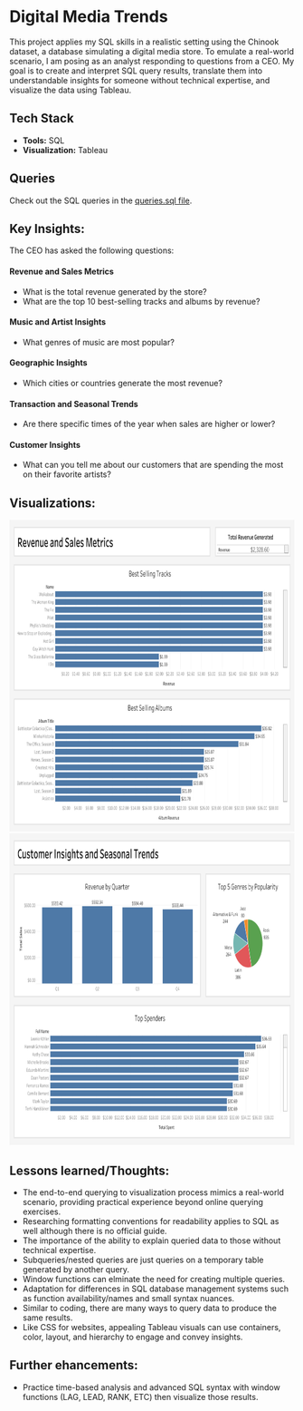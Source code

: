 # Digital Media Trends

This project applies my SQL skills in a realistic setting using the Chinook dataset, a database simulating a digital media store. To emulate a real-world scenario, I am posing as an analyst responding to questions from a CEO. My goal is to create and interpret SQL query results, translate them into understandable insights for someone without technical expertise, and visualize the data using Tableau.

## Tech Stack
- **Tools:** SQL
- **Visualization:** Tableau

## Queries
Check out the SQL queries in the [queries.sql file](https://github.com/jerrybach98/sql-digital-media-trends/blob/main/queries.sql).

## Key Insights:
The CEO has asked the following questions:
#### Revenue and Sales Metrics
- What is the total revenue generated by the store?
- What are the top 10 best-selling tracks and albums by revenue?

#### Music and Artist Insights
- What genres of music are most popular?

#### Geographic Insights
- Which cities or countries generate the most revenue?

#### Transaction and Seasonal Trends
- Are there specific times of the year when sales are higher or lower?

#### Customer Insights
- What can you tell me about our customers that are spending the most on their favorite artists?

## Visualizations:
<img src="visualizations/revenue_and_sales.png" alt="revenue and sales visualization" width=auto height="550px"/><br>
<img src="visualizations/music_customer_seasonal.png" alt="customer insights and seasonal trends visualization" width=auto height="550px"/><br>

## Lessons learned/Thoughts:
- The end-to-end querying to visualization process mimics a real-world scenario, providing practical experience beyond online querying exercises.
- Researching formatting conventions for readability applies to SQL as well although there is no official guide. 
- The importance of the ability to explain queried data to those without technical expertise.
- Subqueries/nested queries are just queries on a temporary table generated by another query.
- Window functions can elminate the need for creating multiple queries.
- Adaptation for differences in SQL database management systems such as function availability/names and small syntax nuances.
- Similar to coding, there are many ways to query data to produce the same results.
- Like CSS for websites, appealing Tableau visuals can use containers, color, layout, and hierarchy to engage and convey insights.


## Further ehancements:
- Practice time-based analysis and advanced SQL syntax with window functions (LAG, LEAD, RANK, ETC) then visualize those results.